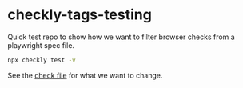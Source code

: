 # checkly-tags-testing

Quick test repo to show how we want to filter browser checks from a playwright spec file.

```sh
npx checkly test -v
```

See the [check file](./__checks__/test.check.ts) for what we want to change.
